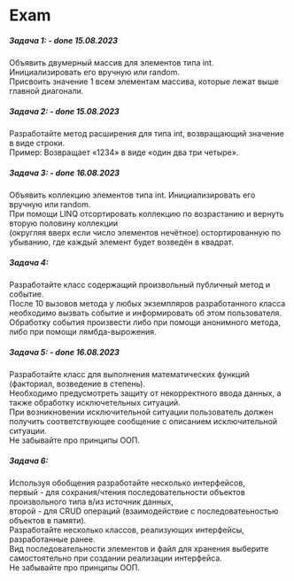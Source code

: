 # Exam
##### Задача 1: - done 15.08.2023
Объявить двумерный массив для элементов типа int.<br> 
Инициализировать его вручную или random.<br> 
Присвоить значение 1 всем элементам массива, которые лежат выше главной диагонали.<br>
##### Задача 2: - done 15.08.2023
Разработайте метод расширения для типа int, возвращающий значение в виде строки.<br> 
Пример: Возвращает «1234» в виде «один два три четыре».<br>
##### Задача 3: - done 16.08.2023
Объявить коллекцию элементов типа int. Инициализировать его вручную или random.<br> 
При помощи LINQ отсортировать коллекцию по возрастанию и вернуть вторую половину коллекции<br> 
(округляя вверх если число элементов нечётное) остортированную по убыванию, где каждый элемент будет возведён в квадрат.<br>
##### Задача 4:
Разработайте класс содержащий произвольный публичный метод и событие.<br> 
После 10 вызовов метода у любых экземпляров разработанного класса необходимо вызвать событие и информировать об этом пользователя.<br> 
Обработку события произвести либо при помощи анонимного метода, либо при помощи лямбда-вырожения.<br>
##### Задача 5: - done 16.08.2023
Разработайте класс для выполнения математических функций (факториал, возведение в степень).<br> 
Необходимо предусмотреть защиту от некорректного ввода данных, а также обработку исключетельных ситуаций.<br> 
При возникновении исключительной ситуации пользователь должен получить соответствующее сообщение с описанием исключительной ситуации. <br>
Не забывайте про принципы ООП.<br>
##### Задача 6:
Используя обобщения разработайте несколько интерфейсов,<br> 
первый - для сохрания/чтения последовательности объектов произвольного типа в/из источник данных,<br> 
второй - для CRUD операций (взаимодействие с последоватеьностью объектов в памяти).<br> 
Разработайте несколько классов, реализующих интерфейсы, разработанные ранее.<br> 
Вид последовательности элементов и файл для хранения выберите самостоятельно при создании реализации интерфейса.<br> 
Не забывайте про принципы ООП.<br>
